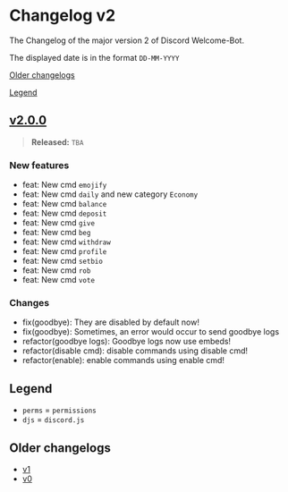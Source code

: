 # Changelog v2

The Changelog of the major version 2 of Discord Welcome-Bot.

The displayed date is in the format `DD-MM-YYYY`

[Older changelogs](#older-changelogs)

[Legend](#legend)

## [v2.0.0]

> **Released:** `TBA`

### New features

- feat: New cmd `emojify`
- feat: New cmd `daily` and new category `Economy`
- feat: New cmd `balance`
- feat: New cmd `deposit`
- feat: New cmd `give`
- feat: New cmd `beg`
- feat: New cmd `withdraw`
- feat: New cmd `profile`
- feat: New cmd `setbio`
- feat: New cmd `rob`
- feat: New cmd `vote`

### Changes

- fix(goodbye): They are disabled by default now!
- fix(goodbye): Sometimes, an error would occur to send goodbye logs
- refactor(goodbye logs): Goodbye logs now use embeds!
- refactor(disable cmd): disable commands using disable cmd!
- refactor(enable): enable commands using enable cmd!

[v2.0.0]: https://github.com/Welcome-Bot/welcome-bot/releases/tag/v2.0.0

## Legend

- `perms` = `permissions`
- `djs` = `discord.js`

## Older changelogs

- [v1](https://github.com/Welcome-Bot/welcome-bot/blob/v1.13.0/CHANGELOG.md)
- [v0](https://github.com/Welcome-Bot/welcome-bot/blob/v0.1.0/CHANGELOG.md)

